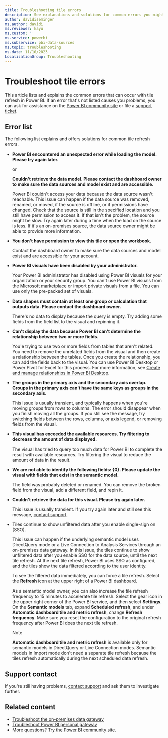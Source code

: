 ```yaml
---
title: Troubleshooting tile errors
description: See explanations and solutions for common errors you might see with tile refresh in Power BI.
author: davidiseminger
ms.author: davidi
ms.reviewer: kayu
ms.custom: ''
ms.service: powerbi
ms.subservice: pbi-data-sources
ms.topic: troubleshooting
ms.date: 11/10/2023
LocalizationGroup: Troubleshooting
---
```

# Troubleshoot tile errors

This article lists and explains the common errors that can occur with tile refresh in Power BI. If an error that's not listed causes you problems, you can ask for assistance on the [Power BI community site](https://community.powerbi.com/) or file a [support ticket](https://powerbi.microsoft.com/support).

## Error list

The following list explains and offers solutions for common tile refresh errors.

- **Power BI encountered an unexpected error while loading the model. Please try again later.**

  or

  **Couldn't retrieve the data model. Please contact the dashboard owner to make sure the data sources and model exist and are accessible.**

  Power BI couldn't access your data because the data source wasn't reachable. This issue can happen if the data source was removed, renamed, or moved, if the source is offline, or if permissions have changed. Check that the source is still in the specified location and you still have permission to access it. If that isn't the problem, the source might be slow. Try again later during a time when the load on the source is less. If it's an on-premises source, the data source owner might be able to provide more information.

- **You don't have permission to view this tile or open the workbook.**

  Contact the dashboard owner to make sure the data sources and model exist and are accessible for your account.

- **Power BI visuals have been disabled by your administrator.**

  Your Power BI administrator has disabled using Power BI visuals for your organization or your security group. You can't use Power BI visuals from the [Microsoft marketplace](https://appsource.microsoft.com/marketplace/apps?page=1&product=power-bi-visuals) or import private visuals from a file. You can use only the pre-packed set of visuals.

- **Data shapes must contain at least one group or calculation that outputs data. Please contact the dashboard owner.**

  There's no data to display because the query is empty. Try adding some fields from the field list to the visual and repinning it.

- **Can't display the data because Power BI can't determine the relationship between two or more fields.**

  You'e trying to use two or more fields from tables that aren't related. You need to remove the unrelated fields from the visual and then create a relationship between the tables. Once you create the relationship, you can add the fields back to the visual. You can use Power BI Desktop or Power Pivot for Excel for this process. For more information, see [Create and manage relationships in Power BI Desktop](../transform-model/desktop-create-and-manage-relationships.md).

- **The groups in the primary axis and the secondary axis overlap. Groups in the primary axis can't have the same keys as groups in the secondary axis.**

  This issue is usually transient, and typically happens when you're moving groups from rows to columns. The error should disappear when you finish moving all the groups. If you still see the message, try switching fields between the rows, columns, or axis legend, or removing fields from the visual.

- **This visual has exceeded the available resources. Try filtering to decrease the amount of data displayed.**

  The visual has tried to query too much data for Power BI to complete the result with available resources. Try filtering the visual to reduce the amount of data in the result.

- **We are not able to identify the following fields: {0}. Please update the visual with fields that exist in the semantic model.**

  The field was probably deleted or renamed. You can remove the broken field from the visual, add a different field, and repin it.

- **Couldn't retrieve the data for this visual. Please try again later.**

  This issue is usually transient. If you try again later and still see this message, [contact support](https://support.powerbi.com).

- Tiles continue to show unfiltered data after you enable single-sign on (SSO).

  This issue can happen if the underlying semantic model uses DirectQuery mode or a Live Connection to Analysis Services through an on-premises data gateway. In this issue, the tiles continue to show unfiltered data after you enable SSO for the data source, until the next tile refresh. At the next tile refresh, Power BI uses SSO as configured, and the tiles show the data filtered according to the user identity.

  To see the filtered data immediately, you can force a tile refresh. Select the **Refresh** icon at the upper right of a Power BI dashboard.

  As a semantic model owner, you can also increase the tile refresh frequency to 15 minutes to accelerate tile refresh. Select the gear icon in the upper right corner of the Power BI service, and then select **Settings**. On the **Semantic models** tab, expand **Scheduled refresh**, and under **Automatic dashboard tile and metric refresh**, change **Refresh frequency**. Make sure you reset the configuration to the original refresh frequency after Power BI does the next tile refresh.

  > [!NOTE]
  > **Automatic dashboard tile and metric refresh** is available only for semantic models in DirectQuery or Live Connection modes. Semantic models in Import mode don't need a separate tile refresh because the tiles refresh automatically during the next scheduled data refresh.

## Support contact

If you're still having problems, [contact support](https://support.powerbi.com) and ask them to investigate further.

## Related content

- [Troubleshoot the on-premises data gateway](service-gateway-onprem-tshoot.md)
- [Troubleshoot Power BI personal gateway](service-admin-troubleshooting-power-bi-personal-gateway.md)
- More questions? [Try the Power BI community site.](https://community.powerbi.com)
